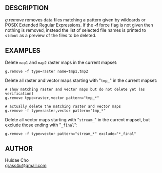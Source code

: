 ## DESCRIPTION

*g.remove* removes data files matching a pattern given by wildcards or
POSIX Extended Regular Expressions. If the **-f** force flag is not
given then nothing is removed, instead the list of selected file names
is printed to `stdout` as a preview of the files to be deleted.

## EXAMPLES

Delete `map1` and `map2` raster maps in the current mapset:

```shell
g.remove -f type=raster name=tmp1,tmp2
```

Delete all raster and vector maps starting with "`tmp_`" in the current
mapset:

```shell
# show matching raster and vector maps but do not delete yet (as verification)
g.remove type=raster,vector pattern="tmp_*"

# actually delete the matching raster and vector maps
g.remove -f type=raster,vector pattern="tmp_*"
```

Delete all vector maps starting with "`stream_`" in the current mapset,
but exclude those ending with "`_final`":

```shell
g.remove -f type=vector pattern="stream_*" exclude="*_final"
```

## AUTHOR

Huidae Cho  
grass4u@gmail.com
